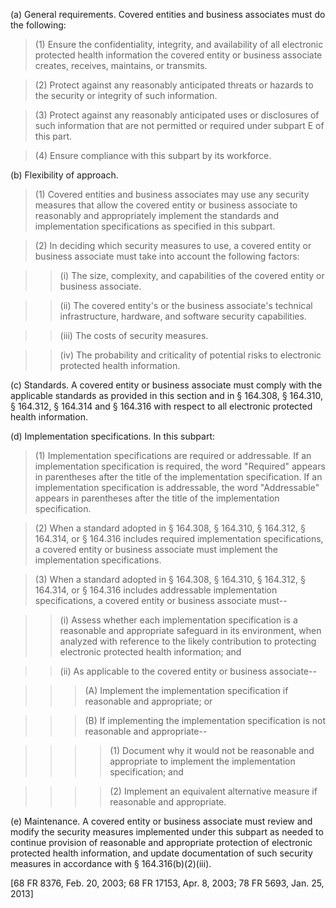 (a) General requirements. Covered entities and business associates must do the following:

> (1) Ensure the confidentiality, integrity, and availability of all electronic protected health information the covered entity or business associate creates, receives, maintains, or transmits.

> (2) Protect against any reasonably anticipated threats or hazards to the security or integrity of such information.

> (3) Protect against any reasonably anticipated uses or disclosures of such information that are not permitted or required under subpart E of this part.

> (4) Ensure compliance with this subpart by its workforce.

(b) Flexibility of approach.

> (1) Covered entities and business associates may use any security measures that allow the covered entity or business associate to reasonably and appropriately implement the standards and implementation specifications as specified in this subpart.

> (2) In deciding which security measures to use, a covered entity or business associate must take into account the following factors:

> > (i) The size, complexity, and capabilities of the covered entity or business associate.

> > (ii) The covered entity's or the business associate's technical infrastructure, hardware, and software security capabilities.

> > (iii) The costs of security measures.

> > (iv) The probability and criticality of potential risks to electronic protected health information.

&#40;c) Standards. A covered entity or business associate must comply with the applicable standards as provided in this section and in § 164.308, § 164.310, § 164.312, § 164.314 and § 164.316 with respect to all electronic protected health information.

(d) Implementation specifications. In this subpart:

> (1) Implementation specifications are required or addressable. If an implementation specification is required, the word "Required" appears in parentheses after the title of the implementation specification. If an implementation specification is addressable, the word "Addressable" appears in parentheses after the title of the implementation specification.
 
> (2) When a standard adopted in § 164.308, § 164.310, § 164.312, § 164.314, or § 164.316 includes required implementation specifications, a covered entity or business associate must implement the implementation specifications.

> (3) When a standard adopted in § 164.308, § 164.310, § 164.312, § 164.314, or § 164.316 includes addressable implementation specifications, a covered entity or business associate must--

> > (i) Assess whether each implementation specification is a reasonable and appropriate safeguard in its environment, when analyzed with reference to the likely contribution to protecting electronic protected health information; and

> > (ii) As applicable to the covered entity or business associate--

> > > (A) Implement the implementation specification if reasonable and appropriate; or

> > > (B) If implementing the implementation specification is not reasonable and appropriate--

> > > > (1) Document why it would not be reasonable and appropriate to implement the implementation specification; and

> > > > (2) Implement an equivalent alternative measure if reasonable and appropriate.

(e) Maintenance. A covered entity or business associate must review and modify the security measures implemented under this subpart as needed to continue provision of reasonable and appropriate protection of electronic protected health information, and update documentation of such security measures in accordance with § 164.316(b)(2)(iii).

[68 FR 8376, Feb. 20, 2003; 68 FR 17153, Apr. 8, 2003; 78 FR 5693, Jan. 25, 2013]

